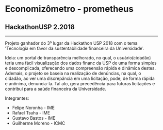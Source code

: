 # Economizômetro - prometheus
## HackathonUSP 2.2018

---

Projeto ganhador do 3º lugar da Hackathon USP 2018 com o tema 'Tecnologia em favor da sustentabilidade financeira da Universidade'.  

Ideia: um portal de transparência melhorado, no qual, o usuário(cidadão) teria uma fácil visualização dos dados financ da USP de uma forma simples e descomplicada, oferecendo uma compreensão rápida e dinâmica destes. Ademais, o projeto se baseia na realização de denúncias, na qual, o cidadão, ao ver uma discrepância em uma licitação, pode, de forma rápida e anônima, denuncia-la. Tal ato, gera precedência para futuras licitações e contribui para a saúde financeira da Universidade.

Integrantes:
- Felipe Noronha - IME  
- Rafael Tsuha - IME
- Gustavo Bastos - IME
- Guilherme Moreno - ICMC
